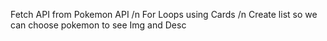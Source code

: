 Fetch API from Pokemon API /n
For Loops using Cards /n
Create list so we can choose pokemon to see Img and Desc
